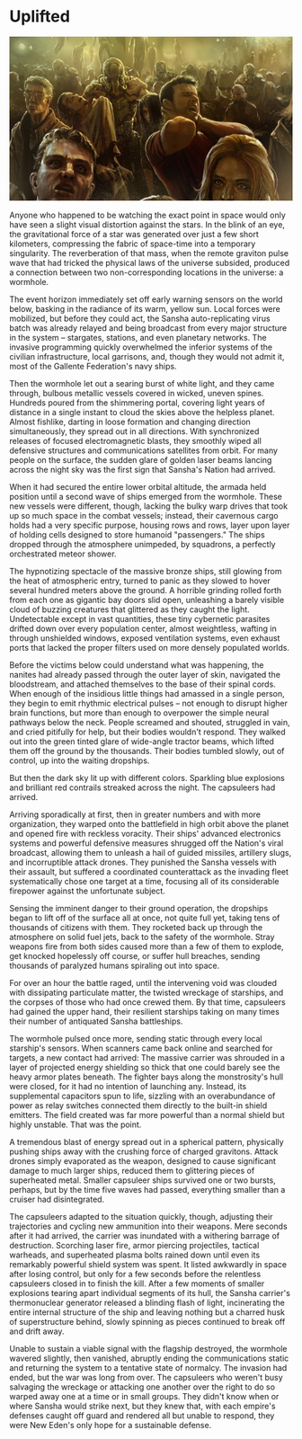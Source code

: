 # Uplifted

![Uplifted](images/Uplifted.jpg)

Anyone who happened to be watching the exact point in space would only have seen
a slight visual distortion against the stars. In the blink of an eye, the
gravitational force of a star was generated over just a few short kilometers,
compressing the fabric of space-time into a temporary singularity. The
reverberation of that mass, when the remote graviton pulse wave that had tricked
the physical laws of the universe subsided, produced a connection between two
non-corresponding locations in the universe: a wormhole.

The event horizon immediately set off early warning sensors on the world below,
basking in the radiance of its warm, yellow sun. Local forces were mobilized,
but before they could act, the Sansha auto-replicating virus batch was already
relayed and being broadcast from every major structure in the system –
stargates, stations, and even planetary networks. The invasive programming
quickly overwhelmed the inferior systems of the civilian infrastructure, local
garrisons, and, though they would not admit it, most of the Gallente
Federation's navy ships.

Then the wormhole let out a searing burst of white light, and they came through,
bulbous metallic vessels covered in wicked, uneven spines. Hundreds poured from
the shimmering portal, covering light years of distance in a single instant to
cloud the skies above the helpless planet. Almost fishlike, darting in loose
formation and changing direction simultaneously, they spread out in all
directions. With synchronized releases of focused electromagnetic blasts, they
smoothly wiped all defensive structures and communications satellites from
orbit. For many people on the surface, the sudden glare of golden laser beams
lancing across the night sky was the first sign that Sansha's Nation had
arrived.

When it had secured the entire lower orbital altitude, the armada held position
until a second wave of ships emerged from the wormhole. These new vessels were
different, though, lacking the bulky warp drives that took up so much space in
the combat vessels; instead, their cavernous cargo holds had a very specific
purpose, housing rows and rows, layer upon layer of holding cells designed to
store humanoid "passengers." The ships dropped through the atmosphere unimpeded,
by squadrons, a perfectly orchestrated meteor shower.

The hypnotizing spectacle of the massive bronze ships, still glowing from the
heat of atmospheric entry, turned to panic as they slowed to hover several
hundred meters above the ground. A horrible grinding rolled forth from each one
as gigantic bay doors slid open, unleashing a barely visible cloud of buzzing
creatures that glittered as they caught the light. Undetectable except in vast
quantities, these tiny cybernetic parasites drifted down over every population
center, almost weightless, wafting in through unshielded windows, exposed
ventilation systems, even exhaust ports that lacked the proper filters used on
more densely populated worlds.

Before the victims below could understand what was happening, the nanites had
already passed through the outer layer of skin, navigated the bloodstream, and
attached themselves to the base of their spinal cords. When enough of the
insidious little things had amassed in a single person, they begin to emit
rhythmic electrical pulses – not enough to disrupt higher brain functions, but
more than enough to overpower the simple neural pathways below the neck. People
screamed and shouted, struggled in vain, and cried pitifully for help, but their
bodies wouldn't respond. They walked out into the green tinted glare of
wide-angle tractor beams, which lifted them off the ground by the thousands.
Their bodies tumbled slowly, out of control, up into the waiting dropships. 

But then the dark sky lit up with different colors. Sparkling blue explosions
and brilliant red contrails streaked across the night. The capsuleers had
arrived.

Arriving sporadically at first, then in greater numbers and with more
organization, they warped onto the battlefield in high orbit above the planet
and opened fire with reckless voracity. Their ships' advanced electronics
systems and powerful defensive measures shrugged off the Nation's viral
broadcast, allowing them to unleash a hail of guided missiles, artillery slugs,
and incorruptible attack drones. They punished the Sansha vessels with their
assault, but suffered a coordinated counterattack as the invading fleet
systematically chose one target at a time, focusing all of its considerable
firepower against the unfortunate subject.

Sensing the imminent danger to their ground operation, the dropships began to
lift off of the surface all at once, not quite full yet, taking tens of
thousands of citizens with them. They rocketed back up through the atmosphere on
solid fuel jets, back to the safety of the wormhole. Stray weapons fire from
both sides caused more than a few of them to explode, get knocked hopelessly off
course, or suffer hull breaches, sending thousands of paralyzed humans spiraling
out into space.

For over an hour the battle raged, until the intervening void was clouded with
dissipating particulate matter, the twisted wreckage of starships, and the
corpses of those who had once crewed them. By that time, capsuleers had gained
the upper hand, their resilient starships taking on many times their number of
antiquated Sansha battleships.

The wormhole pulsed once more, sending static through every local starship's
sensors. When scanners came back online and searched for targets, a new contact
had arrived: The massive carrier was shrouded in a layer of projected energy
shielding so thick that one could barely see the heavy armor plates beneath. The
fighter bays along the monstrosity's hull were closed, for it had no intention
of launching any. Instead, its supplemental capacitors spun to life, sizzling
with an overabundance of power as relay switches connected them directly to the
built-in shield emitters. The field created was far more powerful than a normal
shield but highly unstable. That was the point.

A tremendous blast of energy spread out in a spherical pattern, physically
pushing ships away with the crushing force of charged gravitons. Attack drones
simply evaporated as the weapon, designed to cause significant damage to much
larger ships, reduced them to glittering pieces of superheated metal. Smaller
capsuleer ships survived one or two bursts, perhaps, but by the time five waves
had passed, everything smaller than a cruiser had disintegrated.

The capsuleers adapted to the situation quickly, though, adjusting their
trajectories and cycling new ammunition into their weapons. Mere seconds after
it had arrived, the carrier was inundated with a withering barrage of
destruction. Scorching laser fire, armor piercing projectiles, tactical
warheads, and superheated plasma bolts rained down until even its remarkably
powerful shield system was spent. It listed awkwardly in space after losing
control, but only for a few seconds before the relentless capsuleers closed in
to finish the kill. After a few moments of smaller explosions tearing apart
individual segments of its hull, the Sansha carrier's thermonuclear generator
released a blinding flash of light, incinerating the entire internal structure
of the ship and leaving nothing but a charred husk of superstructure behind,
slowly spinning as pieces continued to break off and drift away.

Unable to sustain a viable signal with the flagship destroyed, the wormhole
wavered slightly, then vanished, abruptly ending the communications static and
returning the system to a tentative state of normalcy. The invasion had ended,
but the war was long from over. The capsuleers who weren't busy salvaging the
wreckage or attacking one another over the right to do so warped away one at a
time or in small groups. They didn't know when or where Sansha would strike
next, but they knew that, with each empire's defenses caught off guard and
rendered all but unable to respond, they were New Eden's only hope for a
sustainable defense.
